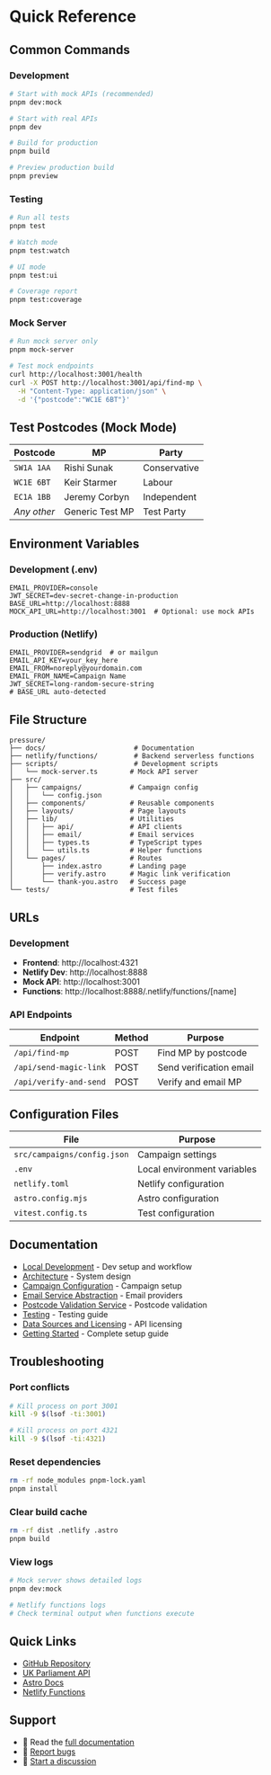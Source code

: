 # Quick Reference

## Common Commands

### Development

```bash
# Start with mock APIs (recommended)
pnpm dev:mock

# Start with real APIs
pnpm dev

# Build for production
pnpm build

# Preview production build
pnpm preview
```

### Testing

```bash
# Run all tests
pnpm test

# Watch mode
pnpm test:watch

# UI mode
pnpm test:ui

# Coverage report
pnpm test:coverage
```

### Mock Server

```bash
# Run mock server only
pnpm mock-server

# Test mock endpoints
curl http://localhost:3001/health
curl -X POST http://localhost:3001/api/find-mp \
  -H "Content-Type: application/json" \
  -d '{"postcode":"WC1E 6BT"}'
```

## Test Postcodes (Mock Mode)

| Postcode    | MP              | Party        |
| ----------- | --------------- | ------------ |
| `SW1A 1AA`  | Rishi Sunak     | Conservative |
| `WC1E 6BT`  | Keir Starmer    | Labour       |
| `EC1A 1BB`  | Jeremy Corbyn   | Independent  |
| _Any other_ | Generic Test MP | Test Party   |

## Environment Variables

### Development (.env)

```env
EMAIL_PROVIDER=console
JWT_SECRET=dev-secret-change-in-production
BASE_URL=http://localhost:8888
MOCK_API_URL=http://localhost:3001  # Optional: use mock APIs
```

### Production (Netlify)

```env
EMAIL_PROVIDER=sendgrid  # or mailgun
EMAIL_API_KEY=your_key_here
EMAIL_FROM=noreply@yourdomain.com
EMAIL_FROM_NAME=Campaign Name
JWT_SECRET=long-random-secure-string
# BASE_URL auto-detected
```

## File Structure

```
pressure/
├── docs/                      # Documentation
├── netlify/functions/         # Backend serverless functions
├── scripts/                   # Development scripts
│   └── mock-server.ts        # Mock API server
├── src/
│   ├── campaigns/            # Campaign config
│   │   └── config.json
│   ├── components/           # Reusable components
│   ├── layouts/              # Page layouts
│   ├── lib/                  # Utilities
│   │   ├── api/              # API clients
│   │   ├── email/            # Email services
│   │   ├── types.ts          # TypeScript types
│   │   └── utils.ts          # Helper functions
│   └── pages/                # Routes
│       ├── index.astro       # Landing page
│       ├── verify.astro      # Magic link verification
│       └── thank-you.astro   # Success page
└── tests/                    # Test files
```

## URLs

### Development

- **Frontend**: http://localhost:4321
- **Netlify Dev**: http://localhost:8888
- **Mock API**: http://localhost:3001
- **Functions**: http://localhost:8888/.netlify/functions/[name]

### API Endpoints

| Endpoint               | Method | Purpose                 |
| ---------------------- | ------ | ----------------------- |
| `/api/find-mp`         | POST   | Find MP by postcode     |
| `/api/send-magic-link` | POST   | Send verification email |
| `/api/verify-and-send` | POST   | Verify and email MP     |

## Configuration Files

| File                        | Purpose                     |
| --------------------------- | --------------------------- |
| `src/campaigns/config.json` | Campaign settings           |
| `.env`                      | Local environment variables |
| `netlify.toml`              | Netlify configuration       |
| `astro.config.mjs`          | Astro configuration         |
| `vitest.config.ts`          | Test configuration          |

## Documentation

- [Local Development](Local%20Development.md) - Dev setup and workflow
- [Architecture](Architecture.md) - System design
- [Campaign Configuration](Campaign%20Configuration.md) - Campaign setup
- [Email Service Abstraction](Email%20Service%20Abstraction.md) - Email providers
- [Postcode Validation Service](Postcode%20Validation%20Service.md) - Postcode validation
- [Testing](Testing.md) - Testing guide
- [Data Sources and Licensing](Data%20Sources%20And%20Licensing.md) - API licensing
- [Getting Started](Getting%20Started.md) - Complete setup guide

## Troubleshooting

### Port conflicts

```bash
# Kill process on port 3001
kill -9 $(lsof -ti:3001)

# Kill process on port 4321
kill -9 $(lsof -ti:4321)
```

### Reset dependencies

```bash
rm -rf node_modules pnpm-lock.yaml
pnpm install
```

### Clear build cache

```bash
rm -rf dist .netlify .astro
pnpm build
```

### View logs

```bash
# Mock server shows detailed logs
pnpm dev:mock

# Netlify functions logs
# Check terminal output when functions execute
```

## Quick Links

- [GitHub Repository](https://github.com/lukeocodes/pressure)
- [UK Parliament API](https://members-api.parliament.uk/)
- [Astro Docs](https://docs.astro.build/)
- [Netlify Functions](https://docs.netlify.com/functions/overview/)

## Support

- 📖 Read the [full documentation](.)
- 🐛 [Report bugs](https://github.com/lukeocodes/pressure/issues)
- 💬 [Start a discussion](https://github.com/lukeocodes/pressure/discussions)
